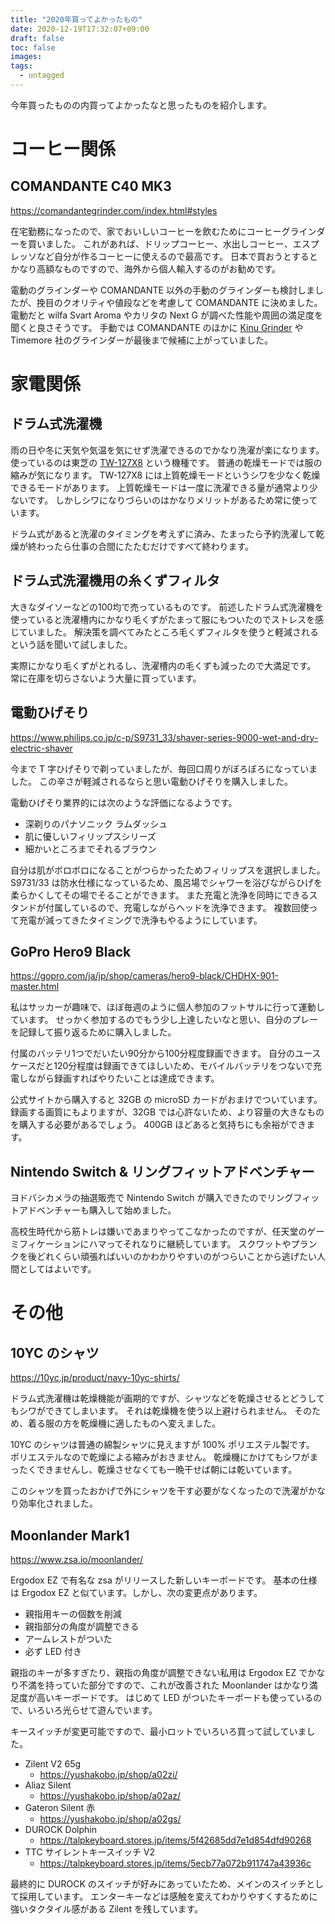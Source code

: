 ```yaml
---
title: "2020年買ってよかったもの"
date: 2020-12-19T17:32:07+09:00
draft: false
toc: false
images:
tags: 
  - untagged
---
```


今年買ったものの内買ってよかったなと思ったものを紹介します。

# コーヒー関係
## COMANDANTE C40 MK3
https://comandantegrinder.com/index.html#styles

在宅勤務になったので、家でおいしいコーヒーを飲むためにコーヒーグラインダーを買いました。
これがあれば、ドリップコーヒー、水出しコーヒー、エスプレッソなど自分が作るコーヒーに使えるので最高です。
日本で買おうとするとかなり高額なものですので、海外から個人輸入するのがお勧めです。

電動のグラインダーや COMANDANTE 以外の手動のグラインダーも検討しましたが、挽目のクオリティや値段などを考慮して COMANDANTE に決めました。
電動だと wilfa Svart Aroma やカリタの Next G が調べた性能や周囲の満足度を聞くと良さそうです。
手動では COMANDANTE のほかに [Kinu Grinder]( https://www.kinugrinders.com/index.php?page=m_home_page.public.show_product&Id_Product=16 ) や Timemore 社のグラインダーが最後まで候補に上がっていました。


# 家電関係
## ドラム式洗濯機
雨の日や冬に天気や気温を気にせず洗濯できるのでかなり洗濯が楽になります。
使っているのは東芝の [TW-127X8]( https://www.toshiba-lifestyle.co.jp/living/laundries/tw_127x8/ ) という機種です。
普通の乾燥モードでは服の縮みが気になります。
TW-127X8 には上質乾燥モードというシワを少なく乾燥できるモードがあります。
上質乾燥モードは一度に洗濯できる量が通常より少ないです。
しかしシワになりづらいのはかなりメリットがあるため常に使っています。

ドラム式があると洗濯のタイミングを考えずに済み、たまったら予約洗濯して乾燥が終わったら仕事の合間にたたむだけですべて終わります。

## ドラム式洗濯機用の糸くずフィルタ
大きなダイソーなどの100均で売っているものです。
前述したドラム式洗濯機を使っていると洗濯槽内にかなり毛くずがたまって服にもついたのでストレスを感じていました。
解決策を調べてみたところ毛くずフィルタを使うと軽減されるという話を聞いて試しました。

実際にかなり毛くずがとれるし、洗濯槽内の毛くずも減ったので大満足です。
常に在庫を切らさないよう大量に買っています。

## 電動ひげそり
https://www.philips.co.jp/c-p/S9731_33/shaver-series-9000-wet-and-dry-electric-shaver 

今まで T 字ひげそりで剃っていましたが、毎回口周りがぼろぼろになっていました。
この辛さが軽減されるならと思い電動ひげそりを購入しました。

電動ひげそり業界的には次のような評価になるようです。

* 深剃りのパナソニック ラムダッシュ
* 肌に優しいフィリップスシリーズ
* 細かいところまでそれるブラウン

自分は肌がボロボロになることがつらかったためフィリップスを選択しました。
S9731/33 は防水仕様になっているため、風呂場でシャワーを浴びながらひげを柔らかくしてその場でそることができます。
また充電と洗浄を同時にできるスタンドが付属しているので、充電しながらヘッドを洗浄できます。
複数回使って充電が減ってきたタイミングで洗浄もやるようにしています。

## GoPro Hero9 Black
https://gopro.com/ja/jp/shop/cameras/hero9-black/CHDHX-901-master.html

私はサッカーが趣味で、ほぼ毎週のように個人参加のフットサルに行って運動しています。
せっかく参加するのでもう少し上達したいなと思い、自分のプレーを記録して振り返るために購入しました。

付属のバッテリ1つでだいたい90分から100分程度録画できます。
自分のユースケースだと120分程度は録画できてほしいため、モバイルバッテリをつないで充電しながら録画すればやりたいことは達成できます。

公式サイトから購入すると 32GB の microSD カードがおまけでついています。
録画する画質にもよりますが、32GB では心許ないため、より容量の大きなものを購入する必要があるでしょう。
400GB ほどあると気持ちにも余裕ができます。

## Nintendo Switch & リングフィットアドベンチャー
ヨドバシカメラの抽選販売で Nintendo Switch が購入できたのでリングフィットアドベンチャーも購入して始めました。

高校生時代から筋トレは嫌いであまりやってこなかったのですが、任天堂のゲーミフィケーションにハマってそれなりに継続しています。
スクワットやプランクを後どれくらい頑張ればいいのかわかりやすいのがつらいことから逃げたい人間としてはよいです。


# その他
## 10YC のシャツ
https://10yc.jp/product/navy-10yc-shirts/

ドラム式洗濯機は乾燥機能が画期的ですが、シャツなどを乾燥させるとどうしてもシワができてしまいます。
それは乾燥機を使う以上避けられません。
そのため、着る服の方を乾燥機に適したものへ変えました。

10YC のシャツは普通の綿製シャツに見えますが 100% ポリエステル製です。
ポリエステルなので乾燥による縮みがおきません。
乾燥機にかけてもシワがまったくできませんし、乾燥させなくても一晩干せば朝には乾いています。

このシャツを買ったおかげで外にシャツを干す必要がなくなったので洗濯がかなり効率化されました。


## Moonlander Mark1
https://www.zsa.io/moonlander/

Ergodox EZ で有名な zsa がリリースした新しいキーボードです。
基本の仕様は Ergodox EZ と似ています。しかし、次の変更点があります。

* 親指用キーの個数を削減
* 親指部分の角度が調整できる
* アームレストがついた
* 必ず LED 付き

親指のキーが多すぎたり、親指の角度が調整できない私用は Ergodox EZ でかなり不満を持っていた部分ですので、これが改善された Moonlander はかなり満足度が高いキーボードです。
はじめて LED がついたキーボードも使っているので、いろいろ光らせて遊んでいます。

キースイッチが変更可能ですので、最小ロットでいろいろ買って試していました。

* Zilent V2 65g
    * https://yushakobo.jp/shop/a02zi/
* Aliaz Silent
    * https://yushakobo.jp/shop/a02az/
* Gateron Silent 赤
    * https://yushakobo.jp/shop/a02gs/
* DUROCK Dolphin
    * https://talpkeyboard.stores.jp/items/5f42685dd7e1d854dfd90268
* TTC サイレントキースイッチ V2
    * https://talpkeyboard.stores.jp/items/5ecb77a072b911747a43936c

最終的に DUROCK のスイッチが好みにあっていたため、メインのスイッチとして採用しています。
エンターキーなどは感触を変えてわかりやすくするために強いタクタイル感がある Zilent を残しています。

